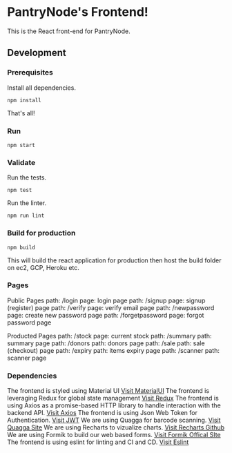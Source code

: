 # PantryNode's Frontend!

This is the React front-end for PantryNode.

## Development

### Prerequisites

Install all dependencies.

```shell
npm install
```

That's all!

### Run

```shell
npm start
```

### Validate

Run the tests.

```shell
npm test
```

Run the linter.

```shell
npm run lint
```
### Build for production   
```shell 
npm build
```
This will build the react application for production then host the build folder on ec2, GCP, Heroku etc.  

### Pages 

Public Pages
path: /login page: login page
path: /signup page: signup (register) page
path: /verify page: verify email page
path: /newpassword page: create new password page
path: /forgetpassword page: forgot password page 

Producted Pages
path: /stock page: current stock 
path: /summary path: summary page
path: /donors path: donors page 
path: /sale path: sale (checkout) page 
path: /expiry path: items expiry page
path: /scanner path: scanner page

### Dependencies 
The frontend is styled using Material UI [Visit MaterialUI](https://github.com/mui/material-ui)
The frontend is leveraging Redux for global state management [Visit Redux](https://react-redux.js.org)
The frontend is using Axios as a promise-based HTTP library to handle interaction with the backend API. [Visit Axios](https://axios-http.com)
The frontend is using Json Web Token for Authentication. [Visit JWT](https://jwt.io)
We are using Quagga for barcode scanning. [Visit Quagga Site](https://serratus.github.io/quaggaJS/)
We are using Recharts to vizualize charts. [Visit Recharts Github](https://github.com/recharts/recharts)
We are using Formik to build our web based forms.  [Visit Formik Offical SIte](https://formik.org)
The frontend is using eslint for linting and CI and CD. [Visit Eslint](https://eslint.org)


